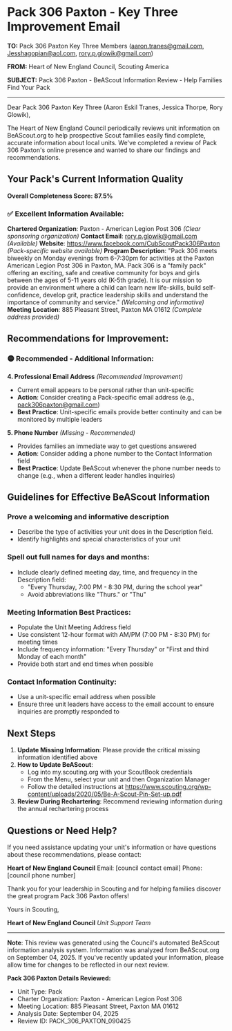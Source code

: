 # Pack 306 Paxton - Key Three Improvement Email

**TO:** Pack 306 Paxton Key Three Members (aaron.tranes@gmail.com, Jesshagopian@aol.com, rory.p.glowik@gmail.com)

**FROM:** Heart of New England Council, Scouting America

**SUBJECT:** Pack 306 Paxton - BeAScout Information Review - Help Families Find Your Pack

---

Dear Pack 306 Paxton Key Three (Aaron Eskil Tranes, Jessica  Thorpe, Rory  Glowik),

The Heart of New England Council periodically reviews unit information on BeAScout.org to help prospective Scout families easily find complete, accurate information about local units. We've completed a review of Pack 306 Paxton's online presence and wanted to share our findings and recommendations.

## Your Pack's Current Information Quality

**Overall Completeness Score: 87.5%**

### ✅ **Excellent Information Available:**
**Chartered Organization**: Paxton - American Legion Post 306 *(Clear sponsoring organization)*
**Contact Email**: rory.p.glowik@gmail.com *(Available)*
**Website**: https://www.facebook.com/CubScoutPack306Paxton *(Pack-specific website available)*
**Program Description**: "Pack 306 meets biweekly on Monday evenings from 6-7:30pm for activities at the Paxton American Legion Post 306 in Paxton, MA. Pack 306 is a "family pack" offering an exciting, safe and creative community for boys and girls between the ages of 5-11 years old (K-5th grade). It is our mission to provide an environment where a child can learn new life-skills, build self-confidence, develop grit, practice leadership skills and understand the importance of community and service." *(Welcoming and informative)*
**Meeting Location**: 885 Pleasant Street, Paxton MA 01612 *(Complete address provided)*

## Recommendations for Improvement:

### 🟡 **Recommended - Additional Information:**

**4. Professional Email Address** *(Recommended Improvement)*
- Current email appears to be personal rather than unit-specific
- **Action**: Consider creating a Pack-specific email address (e.g., pack306paxton@gmail.com)
- **Best Practice**: Unit-specific emails provide better continuity and can be monitored by multiple leaders

**5. Phone Number** *(Missing - Recommended)*
- Provides families an immediate way to get questions answered
- **Action**: Consider adding a phone number to the Contact Information field
- **Best Practice**: Update BeAScout whenever the phone number needs to change (e.g., when a different leader handles inquiries)

## Guidelines for Effective BeAScout Information

### **Prove a welcoming and informative description**
- Describe the type of activities your unit does in the Description field.
- Identify highlights and special characteristics of your unit

### **Spell out full names for days and months:**
- Include clearly defined meeting day, time, and frequency in the Description field:
  - "Every Thursday, 7:00 PM - 8:30 PM, during the school year"
  - Avoid abbreviations like "Thurs." or "Thu"

### **Meeting Information Best Practices:**
- Populate the Unit Meeting Address field
- Use consistent 12-hour format with AM/PM (7:00 PM - 8:30 PM) for meeting times
- Include frequency information: "Every Thursday" or "First and third Monday of each month"
- Provide both start and end times when possible

### **Contact Information Continuity:**
- Use a unit-specific email address when possible
- Ensure three unit leaders have access to the email account to ensure inquiries are promptly responded to

## Next Steps

1. **Update Missing Information**: Please provide the critical missing information identified above
2. **How to Update BeAScout**: 
   - Log into my.scouting.org with your ScoutBook credentials
   - From the Menu, select your unit and then Organization Manager
   - Follow the detailed instructions at
     https://www.scouting.org/wp-content/uploads/2020/05/Be-A-Scout-Pin-Set-up.pdf
3. **Review During Rechartering**: Recommend reviewing information during the annual rechartering process

## Questions or Need Help?

If you need assistance updating your unit's information or have questions about these recommendations, please contact:

**Heart of New England Council**
Email: [council contact email]
Phone: [council phone number]

Thank you for your leadership in Scouting and for helping families discover the great program Pack 306 Paxton offers!

Yours in Scouting,

**Heart of New England Council**
*Unit Support Team*

---

**Note**: This review was generated using the Council's automated BeAScout information analysis system. Information was analyzed from BeAScout.org on September 04, 2025. If you've recently updated your information, please allow time for changes to be reflected in our next review.

**Pack 306 Paxton Details Reviewed:**
- Unit Type: Pack
- Charter Organization: Paxton - American Legion Post 306
- Meeting Location: 885 Pleasant Street, Paxton MA 01612
- Analysis Date: September 04, 2025
- Review ID: PACK_306_PAXTON_090425